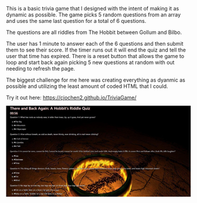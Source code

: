 This is a basic trivia game that I designed with the intent of making it as dynamic as possible. The game picks 5 random questions from an array and uses the same last question for a total of 6 questions. 

The questions are all riddles from The Hobbit between Gollum and Bilbo. 

The user has 1 minute to answer each of the 6 questions and then submit them to see their score. If the timer runs out it will end the quiz and tell the user that time has expired. There is a reset button that allows the game to loop and start back again picking 5 new questions at random with out needing to refresh the page.

The biggest challenge for me here was creating everything as dyanmic as possible and utilizing the least amount of coded HTML that I could.

Try it out here: https://cjochen2.github.io/TriviaGame/

![GifTastic](assets/images/appImage2.JPG)

